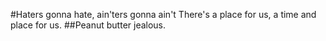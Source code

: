 #Haters gonna hate, ain'ters gonna ain't
There's a place for us, a time and place for us.
##Peanut butter jealous.
